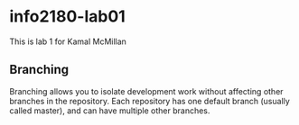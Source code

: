 # info2180-lab01
This is lab 1 for Kamal McMillan

## Branching
Branching allows you to isolate development work without
affecting other branches in the repository. Each repository
has one default branch (usually called master), and can have
multiple other branches.